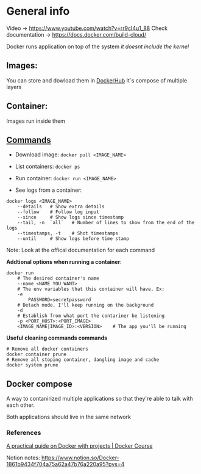 # General info

Video -> https://www.youtube.com/watch?v=rr9cI4u1_88
Check documentation -> https://docs.docker.com/build-cloud/

Docker runs application on top of the system *it doesnt include the kernel*

## Images:

You can store and dowload them in [DockerHub](https://hub.docker.com/)
It´s compose of multiple layers

## Container:

Images run inside them

## [Commands](https://docs.docker.com/reference/)

- Download image: 
`docker pull <IMAGE_NAME>`

- List containers:
`docker ps`

- Run container:
`docker run <IMAGE_NAME>`

- See logs from a container:
```shell
docker logs <IMAGE_NAME>
    --details   # Show extra details
    --follow    # Follow log input
    --since     # Show logs since timestamp
    --tail, -n  `all`   # Number of lines to show from the end of the logs
    --timestamps, -t    # Shot timestamps
    --until     # Show logs before time stamp
```
Note: Look at the offical documentation for each command

**Addtional options when running a container**:

```shell
docker run
    # The desired container's name
    --name <NAME YOU WANT> 
    # The env variables that this container will have. Ex:
    -e
        PASSWORD=secretpassword
    # Detach mode. I'll keep running on the background
    -d
    # Establish from what port the contariner be listening
    -p <PORT_HOST>:<PORT_IMAGE>
    <IMAGE_NAME|IMAGE_ID>:<VERSION>    # The app you'll be running
```

**Useful cleaning commands commands**

```shell
# Remove all docker containers
docker container prune
# Remove all stoping container, dangling image and cache
docker system prune
```

## Docker compose

A way to contanirized multiple applications so that they're able to talk with each other.

Both applications should live in the same network

### References

[A practical guide on Docker with projects | Docker Course](https://www.youtube.com/watch?v=rr9cI4u1_88)

Notion notes: https://www.notion.so/Docker-1861b9434f704a75a62a47b76a220a95?pvs=4
